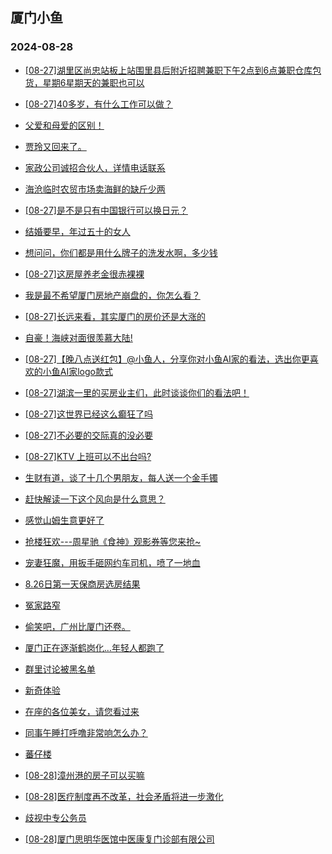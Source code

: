## 厦门小鱼 
### 2024-08-28

+ [[08-27]湖里区尚忠站板上站围里县后附近招聘兼职下午2点到6点兼职仓库包货，星期6星期天的兼职也可以](http://bbs.xmfish.com/read-htm-tid-18236657.html)

+ [[08-27]40多岁，有什么工作可以做？](http://bbs.xmfish.com/read-htm-tid-18236583.html)

+ [父爱和母爱的区别！](http://bbs.xmfish.com/read-htm-tid-18236539.html)

+ [贾玲又回来了。](http://bbs.xmfish.com/read-htm-tid-18236561.html)

+ [家政公司诚招合伙人，详情电话联系](http://bbs.xmfish.com/read-htm-tid-18236732.html)

+ [海沧临时农贸市场卖海鲜的缺斤少两](http://bbs.xmfish.com/read-htm-tid-18236542.html)

+ [[08-27]是不是只有中国银行可以换日元？](http://bbs.xmfish.com/read-htm-tid-18236689.html)

+ [结婚要早，年过五十的女人](http://bbs.xmfish.com/read-htm-tid-18236547.html)

+ [想问问，你们都是用什么牌子的洗发水啊，多少钱](http://bbs.xmfish.com/read-htm-tid-18236538.html)

+ [[08-27]这房屋养老金很赤裸裸](http://bbs.xmfish.com/read-htm-tid-18236672.html)

+ [我是最不希望厦门房地产崩盘的，你怎么看？](http://bbs.xmfish.com/read-htm-tid-18236573.html)

+ [[08-27]长远来看，其实厦门的房价还是大涨的](http://bbs.xmfish.com/read-htm-tid-18236707.html)

+ [自豪！海峡对面很羡慕大陆!](http://bbs.xmfish.com/read-htm-tid-18236766.html)

+ [[08-27]【晚八点送红包】@小鱼人，分享你对小鱼AI家的看法，选出你更喜欢的小鱼AI家logo款式](http://bbs.xmfish.com/read-htm-tid-18236799.html)

+ [[08-27]湖滨一里的买房业主们，此时谈谈你们的看法吧！](http://bbs.xmfish.com/read-htm-tid-18236841.html)

+ [[08-27]这世界已经这么癫狂了吗](http://bbs.xmfish.com/read-htm-tid-18236700.html)

+ [[08-27]不必要的交际真的没必要](http://bbs.xmfish.com/read-htm-tid-18236654.html)

+ [[08-27]KTV 上班可以不出台吗?](http://bbs.xmfish.com/read-htm-tid-18236881.html)

+ [生财有道，谈了十几个男朋友，每人送一个金手镯](http://bbs.xmfish.com/read-htm-tid-18236861.html)

+ [赶快解读一下这个风向是什么意思？](http://bbs.xmfish.com/read-htm-tid-18236708.html)

+ [感觉山姆生意更好了](http://bbs.xmfish.com/read-htm-tid-18236912.html)

+ [抢楼狂欢---周星驰《食神》观影券等您来抢~](http://bbs.xmfish.com/read-htm-tid-18236837.html)

+ [宠妻狂魔，用扳手砸网约车司机，喷了一地血](http://bbs.xmfish.com/read-htm-tid-18236737.html)

+ [8.26日第一天保商房选房结果](http://bbs.xmfish.com/read-htm-tid-18236904.html)

+ [冤家路窄](http://bbs.xmfish.com/read-htm-tid-18236857.html)

+ [偷笑吧，广州比厦门还卷。](http://bbs.xmfish.com/read-htm-tid-18236754.html)

+ [厦门正在逐渐鹤岗化…年轻人都跑了](http://bbs.xmfish.com/read-htm-tid-18236975.html)

+ [群里讨论被黑名单](http://bbs.xmfish.com/read-htm-tid-18236934.html)

+ [新奇体验](http://bbs.xmfish.com/read-htm-tid-18236817.html)

+ [在座的各位美女，请您看过来](http://bbs.xmfish.com/read-htm-tid-18236948.html)

+ [同事午睡打呼噜非常响怎么办？](http://bbs.xmfish.com/read-htm-tid-18236967.html)

+ [蕃仔楼](http://bbs.xmfish.com/read-htm-tid-18236907.html)

+ [[08-28]漳州港的房子可以买嘛](http://bbs.xmfish.com/read-htm-tid-18237011.html)

+ [[08-28]医疗制度再不改革，社会矛盾将进一步激化](http://bbs.xmfish.com/read-htm-tid-18237073.html)

+ [歧视中专公务员](http://bbs.xmfish.com/read-htm-tid-18236901.html)

+ [[08-28]厦门思明华医馆中医康复门诊部有限公司](http://bbs.xmfish.com/read-htm-tid-18237036.html)

